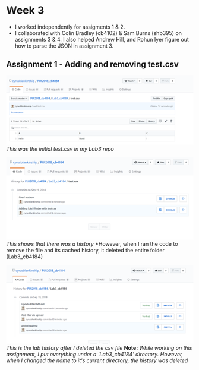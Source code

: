 # Week 3
* I worked independently for assigments 1 & 2.
* I collaborated with Colin Bradley (cb4102) & Sam Burns (shb395) on assignments 3 & 4. I also helped Andrew Hill, and Rohun Iyer figure out how to parse the JSON in assignment 3. 

## Assignment 1 - Adding and removing test.csv

![Alt text](../HW3_cb4184/test_csv.PNG)
*This was the initial test.csv in my Lab3 repo*

![Alt text](../HW3_cb4184/history.PNG)
*This shows that there was a history*
*However, when I ran the code to remove the file and its cached history, it deleted the entire folder (Lab3_cb4184)

![Alt text](../HW3_cb4184/history2.PNG)
*This is the lab history after I deleted the csv file*
**Note:** *While working on this assignment, I put everything under a 'Lab3_cb4184' directory. However, when I changed the name to it's current directory, the history was deleted*
